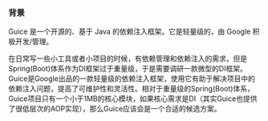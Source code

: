 ### 背景

Guice 是一个开源的、基于 Java 的依赖注入框架。它是轻量级的，由 Google 积极开发/管理。

在日常写一些小工具或者小项目的时候，有依赖管理和依赖注入的需求，但是Spring(Boot)体系作为DI框架过于重量级，于是需要调研一款微型的DI框架。Guice是Google出品的一款轻量级的依赖注入框架，使用它有助于解决项目中的依赖注入问题，提高了可维护性和灵活性。相对于重量级的Spring(Boot)体系，Guice项目只有一个小于1MB的核心模块，如果核心需求是DI（其实Guice也提供了很低层次的AOP实现），那么Guice应该会是一个合适的候选方案。
